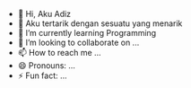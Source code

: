 - 👋 Hi, Aku Adiz
- 👀 Aku tertarik dengan sesuatu yang menarik
- 🌱 I’m currently learning Programming
- 💞️ I’m looking to collaborate on ...
- 📫 How to reach me ...
- 😄 Pronouns: ...
- ⚡ Fun fact: ...

<!---
AdizAjah/AdizAjah is a ✨ special ✨ repository because its `README.md` (this file) appears on your GitHub profile.
You can click the Preview link to take a look at your changes.
--->
